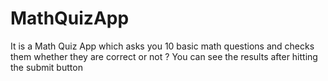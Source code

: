 # MathQuizApp
It is a Math Quiz App which asks you 10 basic math questions and checks them whether they are correct or not ? You can see the results after hitting the submit button

